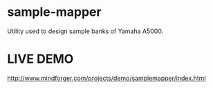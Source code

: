 sample-mapper
=============

Utility used to design sample banks of Yamaha A5000.

LIVE DEMO
=========

http://www.mindforger.com/projects/demo/samplemapper/index.html